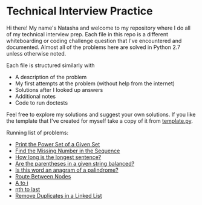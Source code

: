# Technical Interview Practice

Hi there! My name's Natasha and welcome to my repository where I do all of my technical interview prep. Each file in this repo is a different whiteboarding or coding challenge question that I've encountered and documented. Almost all of the problems here are solved in Python 2.7 unless otherwise noted.

Each file is structured similarly with
* A description of the problem
* My first attempts at the problem (without help from the internet)
* Solutions after I looked up answers
* Additional notes
* Code to run doctests

Feel free to explore my solutions and suggest your own solutions. If you like the template that I've created for myself take a copy of it from [template.py](/template.py).

Running list of problems:
* [Print the Power Set of a Given Set](/printPowerSet.py)
* [Find the Missing Number in the Sequence](/missing_number.py)
* [How long is the longest sentence?](/longest_sentence.py)
* [Are the parentheses in a given string balanced?](/balance_parens.py)
* [Is this word an anagram of a palindrome?](/anagram_palindrome.py)
* [Route Between Nodes](/route_between_nodes.py)
* [A to i](/a-to-i.py)
* [nth to last](/nth_to_last.py)
* [Remove Duplicates in a Linked List](/.remove_dups.py)